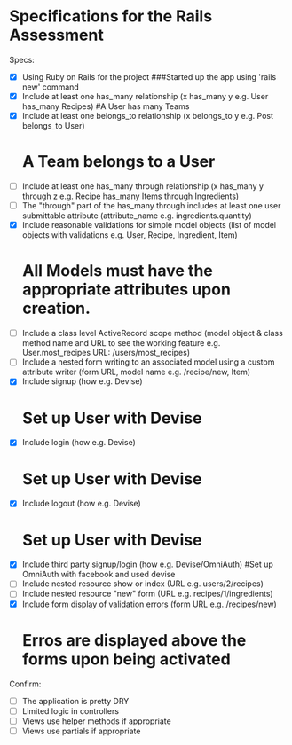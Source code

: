 # Specifications for the Rails Assessment

Specs:
- [x] Using Ruby on Rails for the project
  ###Started up the app using 'rails new' command
- [X] Include at least one has_many relationship (x has_many y e.g. User has_many Recipes)
  #A User has many Teams
- [X] Include at least one belongs_to relationship (x belongs_to y e.g. Post belongs_to User)
  # A Team belongs to a User
- [ ] Include at least one has_many through relationship (x has_many y through z e.g. Recipe has_many Items through Ingredients)
- [ ] The "through" part of the has_many through includes at least one user submittable attribute (attribute_name e.g. ingredients.quantity)
- [X] Include reasonable validations for simple model objects (list of model objects with validations e.g. User, Recipe, Ingredient, Item)
  # All Models must have the appropriate attributes upon creation.
- [ ] Include a class level ActiveRecord scope method (model object & class method name and URL to see the working feature e.g. User.most_recipes URL: /users/most_recipes)
- [ ] Include a nested form writing to an associated model using a custom attribute writer (form URL, model name e.g. /recipe/new, Item)
- [X] Include signup (how e.g. Devise)
  # Set up User with Devise
- [X] Include login (how e.g. Devise)
  # Set up User with Devise
- [X] Include logout (how e.g. Devise)
  # Set up User with Devise
- [X] Include third party signup/login (how e.g. Devise/OmniAuth)
  #Set up OmniAuth with facebook and used devise
- [ ] Include nested resource show or index (URL e.g. users/2/recipes)
- [ ] Include nested resource "new" form (URL e.g. recipes/1/ingredients)
- [X] Include form display of validation errors (form URL e.g. /recipes/new)
  # Erros are displayed above the forms upon being activated

Confirm:
- [ ] The application is pretty DRY
- [ ] Limited logic in controllers
- [ ] Views use helper methods if appropriate
- [ ] Views use partials if appropriate
